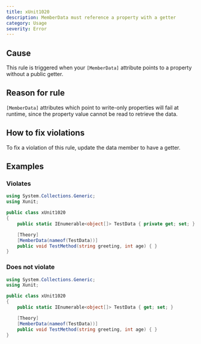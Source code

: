 ```yaml
---
title: xUnit1020
description: MemberData must reference a property with a getter
category: Usage
severity: Error
---
```


## Cause

This rule is triggered when your `[MemberData]` attribute points to a property without a public getter.

## Reason for rule

`[MemberData]` attributes which point to write-only properties will fail at runtime, since the property value cannot be read to retrieve the data.

## How to fix violations

To fix a violation of this rule, update the data member to have a getter.

## Examples

### Violates

```csharp
using System.Collections.Generic;
using Xunit;

public class xUnit1020
{
    public static IEnumerable<object[]> TestData { private get; set; }

    [Theory]
    [MemberData(nameof(TestData))]
    public void TestMethod(string greeting, int age) { }
}
```

### Does not violate

```csharp
using System.Collections.Generic;
using Xunit;

public class xUnit1020
{
    public static IEnumerable<object[]> TestData { get; set; }

    [Theory]
    [MemberData(nameof(TestData))]
    public void TestMethod(string greeting, int age) { }
}
```
